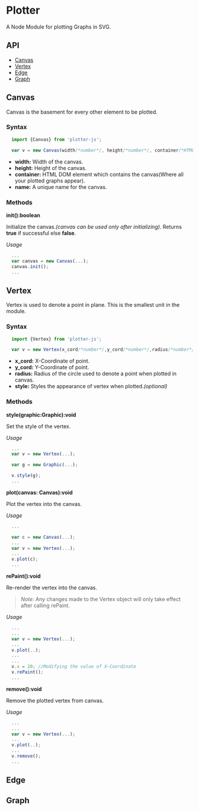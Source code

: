 # Plotter
A Node Module for plotting Graphs in SVG.

## API

* [Canvas](#canvas)
* [Vertex](#vertex)
* [Edge](#edge)
* [Graph](#graph)

## Canvas

Canvas is the basement for every other element to be plotted.

### Syntax
```javascript
  import {Canvas} from 'plotter-js';

  var v = new Canvas(width/*number*/, height/*number*/, container/*HTMLElement*/, name/*string*/);
```
* **width:** Width of the canvas.
* **height:** Height of the canvas.
* **container:** HTML DOM element which contains the canvas(Where all your plotted graphs appear).
* **name:** A unique name for the canvas.

### Methods

**init():boolean**

Initialize the canvas.*(canvas can be used only after initializing)*.
Returns **true** if successful else **false**.

*Usage*
```javascript
  ...
  var canvas = new Canvas(...);
  canvas.init();
  ...
```


## Vertex

Vertex is used to denote a point in plane. This is the smallest unit in the module.

### Syntax
```javascript
  import {Vertex} from 'plotter-js';

  var v = new Vertex(x_cord/*number*/,y_cord/*number*/,radius/*number*/,style/*Graphic*/);
```
* **x_cord:** X-Coordinate of point.
* **y_cord:** Y-Coordinate of point.
* **radius:** Radius of the circle used to denote a point when plotted in canvas.
* **style:** Styles the appearance of vertex when plotted.*(optional)*

### Methods

**style(graphic:Graphic):void**

Set the style of the vertex.

*Usage*
```javascript
  ...
  var v = new Vertex(...);

  var g = new Graphic(...);

  v.style(g);
  ...
```

**plot(canvas: Canvas):void**

Plot the vertex into the canvas.

*Usage*
```javascript
  ...

  var c = new Canvas(...);
  ...
  var v = new Vertex(...);
  ...
  v.plot(c);
  ...
```

**rePaint():void**

Re-render the vertex into the canvas.
> *Note:* Any changes made to the Vertex object will only take effect after calling rePaint.

*Usage*
```javascript
  ...
  ...
  var v = new Vertex(...);
  ...
  v.plot(..);
  ...
  ...
  v.x = 20; //Modifying the value of X-Coordinate
  v.rePaint();
  ...
```

**remove():void**

  Remove the plotted vertex from canvas.

*Usage*
```javascript
  ...
  ...
  var v = new Vertex(...);
  ...
  v.plot(..);
  ...
  v.remove();
  ...
```

## Edge

## Graph
